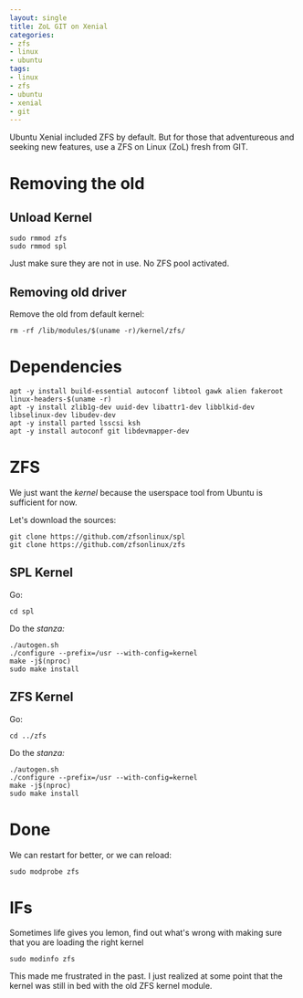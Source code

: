 ```yaml
---
layout: single
title: ZoL GIT on Xenial
categories:
- zfs
- linux
- ubuntu
tags:
- linux
- zfs
- ubuntu
- xenial
- git
---
```


Ubuntu Xenial included ZFS by default. But for those that adventureous and seeking new features, 
use a ZFS on Linux (ZoL) fresh from GIT.

# Removing the old

## Unload Kernel

```console
sudo rmmod zfs
sudo rmmod spl
```

Just make sure they are not in use. No ZFS pool activated.

## Removing old driver

Remove the old from default kernel:

```console
rm -rf /lib/modules/$(uname -r)/kernel/zfs/
```

# Dependencies 

```console
apt -y install build-essential autoconf libtool gawk alien fakeroot linux-headers-$(uname -r)
apt -y install zlib1g-dev uuid-dev libattr1-dev libblkid-dev libselinux-dev libudev-dev
apt -y install parted lsscsi ksh
apt -y install autoconf git libdevmapper-dev
```

# ZFS 

We just want the _kernel_ because the userspace tool from Ubuntu is sufficient for now.

Let's download the sources:

```console
git clone https://github.com/zfsonlinux/spl
git clone https://github.com/zfsonlinux/zfs
```

## SPL Kernel

Go:

```console
cd spl
```

Do the _stanza:_

```console
./autogen.sh
./configure --prefix=/usr --with-config=kernel
make -j$(nproc)
sudo make install
```

## ZFS Kernel

Go:

```console
cd ../zfs
```

Do the _stanza:_

```console
./autogen.sh
./configure --prefix=/usr --with-config=kernel
make -j$(nproc)
sudo make install
```

# Done

We can restart for better, or we can reload:

```console
sudo modprobe zfs
```

# IFs
Sometimes life gives you lemon, find out what's wrong with making sure that you are loading the right kernel

```console
sudo modinfo zfs
```

This made me frustrated in the past. I just realized at some point that the kernel was still in bed with the old ZFS kernel module.
